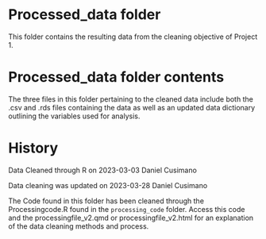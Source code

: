 # Processed_data folder

This folder contains the resulting data from the cleaning objective of Project 1. 

# Processed_data folder contents

The three files in this folder pertaining to the cleaned data include both the .csv and .rds files containing the data as well as an updated data dictionary outlining the variables used for analysis. 

# History 

Data Cleaned through R on 2023-03-03
Daniel Cusimano

Data cleaning was updated on 2023-03-28
Daniel Cusimano

The Code found in this folder has been cleaned through the Processingcode.R found in the `processing_code` folder. Access this code and the processingfile_v2.qmd or processingfile_v2.html for an explanation of the data cleaning methods and process. 